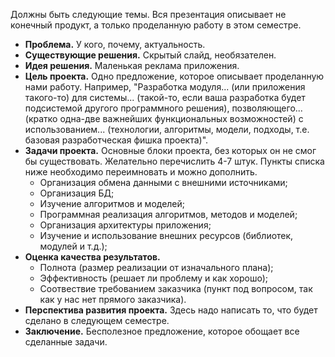Должны быть следующие темы. Вся презентация описывает не конечный продукт, а только проделанную работу в этом семестре.
- **Проблема.** У кого, почему, актуальность.
- **Существующие решения.** Скрытый слайд, необязателен.
- **Идея решения.** Маленькая реклама приложения.
- **Цель проекта.** Одно предложение, которое описывает проделанную нами работу. Например, "Разработка модуля... (или приложения такого-то) для системы... (такой-то, если ваша разработка будет подсистемой другого программного решения), позволяющего... (кратко одна-две важнейших функциональных возможностей) с использованием... (технологии, алгоритмы, модели, подходы, т.е. базовая разработческая фишка проекта)".
- **Задачи проекта.** Основные блоки проекта, без которых он не смог бы существовать. Желательно перечислить 4-7 штук. Пункты списка ниже необходимо переимновать и можно дополнить. 
	- Организация обмена данными с внешними источниками;
	- Организация БД;
	- Изучение алгоритмов и моделей;
	- Программная реализация алгоритмов, методов и моделей;
	- Организация архитектуры приложения;
	- Изучение и использование внешних ресурсов (библиотек, модулей и т.д.);
- **Оценка качества результатов.** 
	- Полнота (размер реализации от изначального плана);
	- Эффективность (решает ли проблему и как хорошо);
	- Соотвествие требованием заказчика (пункт под вопросом, так как у нас нет прямого заказчика).
- **Перспектива развития проекта.** Здесь надо написать то, что будет сделано в следующем семестре.
- **Заключение.** Бесполезное предложение, которое обощает все сделанные задачи.